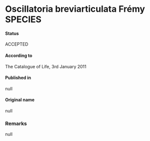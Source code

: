 # Oscillatoria breviarticulata Frémy SPECIES

#### Status
ACCEPTED

#### According to
The Catalogue of Life, 3rd January 2011

#### Published in
null

#### Original name
null

### Remarks
null